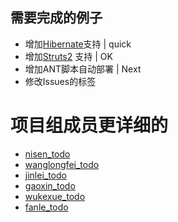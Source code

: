 ## 需要完成的例子 ##
  * 增加[Hibernate](Hibernate.md)支持 | quick
  * 增加[Struts2](Struts2.md) 支持 | OK
  * 增加ANT脚本自动部署 | Next
  * 修改Issues的标签

# 项目组成员更详细的 #
  * [nisen\_todo](nisen_todo.md)
  * [wanglongfei\_todo](wanglongfei_todo.md)
  * [jinlei\_todo](jinlei_todo.md)
  * [gaoxin\_todo](gaoxin_todo.md)
  * [wukexue\_todo](wukexue_todo.md)
  * [fanle\_todo](fanle_todo.md)